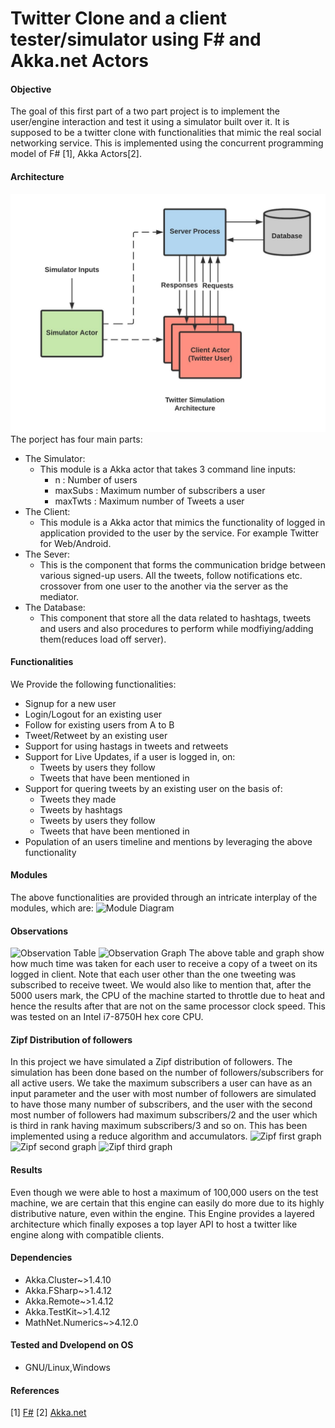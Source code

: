 # Twitter Clone and a client tester/simulator using F# and Akka.net Actors

#### Objective

The goal of this first part of a two part project is to implement the user/engine interaction and test it
using a simulator built over it. It is supposed to be a twitter clone with functionalities that mimic the real social networking service. This is implemented using the concurrent programming model of
F# [1], Akka Actors[2].

#### Architecture
![Architecture Diagram](./images/architecture.jpeg)
The porject has four main parts:
* The Simulator:
	* This module is a Akka actor that takes 3 command line inputs:
        * n : Number of users
        * maxSubs : Maximum number of subscribers a user
        * maxTwts : Maximum number of Tweets a user
* The Client:
	* This module is a Akka actor that mimics the functionality of logged in application provided to the user by the service. For example Twitter for Web/Android.
* The Sever:
	* This is the component that forms the communication bridge between various signed-up users. All the tweets, follow notifications etc. crossover from one user to the another via the server as the mediator.
* The Database:
	* This component that store all the data related to hashtags, tweets and users and also procedures to perform while modfiying/adding them(reduces load off server).

#### Functionalities
We Provide the following functionalities:
* Signup for a new user
* Login/Logout for an existing user
* Follow for existing users from A to B
* Tweet/Retweet by an existing user
* Support for using hastags in tweets and retweets
* Support for Live Updates, if a user is logged in, on:
    * Tweets by users they follow
    * Tweets that have been mentioned in
* Support for quering tweets by an existing user on the basis of:
	* Tweets they made
	* Tweets by hashtags
	* Tweets by users they follow
	* Tweets that have been mentioned in
* Population of an users timeline and mentions by leveraging the above functionality

#### Modules
The above functionalities are provided through an intricate interplay of the modules, which are:
![Module Diagram](./images/module_diag.jpg)

#### Observations
![Observation Table](./images/obsrv_tbl.png)
![Observation Graph](./images/graph.png)
The above table and graph show how much time was taken for each user to receive a copy of a tweet on
its logged in client. Note that each user other than the one tweeting was subscribed to receive tweet. We
would also like to mention that, after the 5000 users mark, the CPU of the machine started to throttle
due to heat and hence the results after that are not on the same processor clock speed. This was tested
on an Intel i7-8750H hex core CPU.

#### Zipf Distribution of followers
In this project we have simulated a Zipf distribution of followers. The simulation has been done based on the number of followers/subscribers for all active users. We take the maximum subscribers a user can have as an input parameter and the user with most number of followers are simulated to have those many number of subscribers, and the user with the second most number of followers had maximum subscribers/2 and the user which is third in rank having maximum subscribers/3 and so on. This has been implemented using a reduce algorithm and accumulators.
![Zipf first graph](./images/zipf1.png)
![Zipf second graph](./images/zipf2.png)
![Zipf third graph](./images/zipf3.png)

#### Results
Even though we were able to host a maximum of 100,000 users on the test machine, we are certain that
this engine can easily do more due to its highly distributive nature, even within the engine. This Engine
provides a layered architecture which finally exposes a top layer API to host a twitter like engine along
with compatible clients.

#### Dependencies
* Akka.Cluster~>1.4.10
* Akka.FSharp~>1.4.12
* Akka.Remote~>1.4.12
* Akka.TestKit~>1.4.12
* MathNet.Numerics~>4.12.0

#### Tested and Dvelopend on OS
* GNU/Linux,Windows

#### References
[1] [F#](https://fsharp.org/docs/)
[2] [Akka.net](https://getakka.net/articles/intro/what-is-akka.html)

